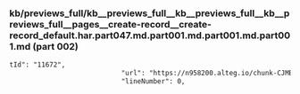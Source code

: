 ### kb/previews_full/kb__previews_full__kb__previews_full__kb__previews_full__pages__create-record__create-record_default.har.part047.md.part001.md.part001.md.part001.md (part 002)

```md
tId": "11672",
                            "url": "https://n958200.alteg.io/chunk-CJMBEYVW.js",
                            "lineNumber": 0,
                 
```

```
